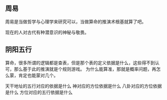 
## 周易

周易是当做哲学与心理学来研究可以，当做算命的推演术根基就算了吧。

现在的人对古代有种潜意识的神秘与敬畏。

## 阴阳五行

算命，很多所谓的逻辑都是查表，但是那个表的定义依据是什么，这些得不到认可，那么基于此的推演就是个规则游戏。
为什么能算准，那就是概率问题，再怎么蒙，肯定也能蒙对几个。

天干地址的五行对应的依据是什么
神对应的方位依据是什么
八卦对应的方位依据是什么
方位对应的五行依据是什么

